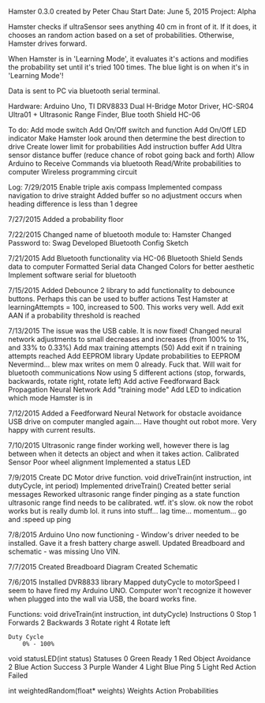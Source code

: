 Hamster 0.3.0 created by Peter Chau
Start Date: June 5, 2015
Project: Alpha

Hamster checks if ultraSensor sees anything 40 cm in front of it. If it does, it chooses an random action based on a set of probabilities. Otherwise, Hamster drives forward. 

When Hamster is in 'Learning Mode', it evaluates it's actions and modifies the probability set until it's tried 100 times. The blue light is on when it's in 'Learning Mode'!

Data is sent to PC via bluetooth serial terminal.

Hardware: Arduino Uno, TI DRV8833 Dual H-Bridge Motor Driver, HC-SR04 Ultra01 + Ultrasonic Range Finder, Blue tooth Shield HC-06

To do:
Add mode switch
Add On/Off switch and function
Add On/Off LED indicator
Make Hamster look around then determine the best direction to drive
Create lower limit for probabilities
Add instruction buffer
Add Ultra sensor distance buffer (reduce chance of robot going back and forth)
Allow Arduino to Receive Commands via bluetooth
Read/Write probabilities to computer
Wireless programming circuit

Log:
7/29/2015
Enable triple axis compass
Implemented compass navigation to drive straight
	Added buffer so no adjustment occurs when heading difference is less than 1 degree 

7/27/2015
Added a probability floor

7/22/2015
Changed name of bluetooth module to: Hamster
Changed Password to: Swag
Developed Bluetooth Config Sketch

7/21/2015
Add Bluetooth functionality via HC-06 Bluetooth Shield
	Sends data to computer
	Formatted Serial data
Changed Colors for better aesthetic
Implement software serial for bluetooth

7/15/2015
Added Debounce 2 library to add functionality to debounce buttons. Perhaps this can be used to buffer actions
Test Hamster at learningAttempts = 100, increased to 500. This works very well.
Add exit AAN if a probability threshold is reached

7/13/2015
The issue was the USB cable. It is now fixed!
Changed neural network adjustments to small decreases and increases (from 100% to 1%, and 33% to 0.33%)
Add max training attempts (50)
  Add exit if n training attempts reached
Add EEPROM library
  Update probabilities to EEPROM
  Nevermind... blew max writes on mem 0 already. Fuck that. Will wait for bluetooth communications
Now using 5 different actions (stop, forwards, backwards, rotate right, rotate left)
Add active Feedforward Back Propagation Neural Network
  Add "training mode"
  Add LED to indication which mode Hamster is in

7/12/2015
Added a Feedforward Neural Network for obstacle avoidance
USB drive on computer mangled again.... Have thought out robot more. Very happy with current results.

7/10/2015
Ultrasonic range finder working well, however there is lag between when it detects an object and when it takes action.
  Calibrated Sensor
Poor wheel alignment
Implemented a status LED

7/9/2015
Create DC Motor drive function. void driveTrain(int instruction, int dutyCycle, int period)
Implemented driveTrain()
Created better serial messages
Reworked ultrasonic range finder pinging as a state function
ultrasonic range find needs to be calibrated. wtf. it's slow.
ok now the robot works but is really dumb lol. it runs into stuff... lag time... momentum... go and :speed up ping

7/8/2015
Arduino Uno now functioning - Window's driver needed to be installed. Gave it a fresh battery charge aswell.
Updated Breadboard and schematic - was missing Uno VIN.

7/7/2015
Created Breadboard Diagram
Created Schematic

7/6/2015
Installed DVR8833 library
Mapped dutyCycle to motorSpeed
I seem to have fired my Arduino UNO. Computer won't recognize it however when plugged into the wall via USB, the board works fine.

Functions:
void driveTrain(int instruction, int dutyCycle)
	Instructions
		0	Stop
		1	Forwards
		2	Backwards
		3	Rotate right
		4	Rotate left

	Duty Cycle
		0% - 100%

void statusLED(int status)
	Statuses
		0	Green		Ready
		1	Red 		Object Avoidance
		2	Blue 		Action Success
		3	Purple		Wander
		4	Light Blue 	Ping
		5	Light Red 	Action Failed

int weightedRandom(float* weights)
	Weights
		Action Probabilities

